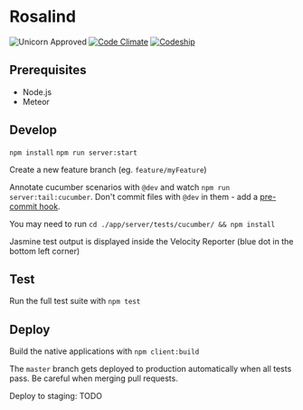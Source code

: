 # Rosalind

![Unicorn Approved](https://img.shields.io/badge/unicorn-approved-blue.svg)
[![Code Climate](https://img.shields.io/codeclimate/github/Carbonative/rosalind.svg)](https://codeclimate.com/github/Carbonative/rosalind)
[![Codeship](https://img.shields.io/codeship/f5c381e0-2bd9-0133-ccfb-26f31a616e04.svg)](https://codeship.com/projects/98454)

## Prerequisites

 - Node.js
 - Meteor

## Develop

`npm install`
`npm run server:start`

Create a new feature branch (eg. `feature/myFeature`)

Annotate cucumber scenarios with `@dev` and watch `npm run server:tail:cucumber`. Don't commit files with `@dev` in them - add a [pre-commit hook](https://gist.github.com/albertzak/8d512b923533077f4df5).

You may need to run `cd ./app/server/tests/cucumber/ && npm install`

Jasmine test output is displayed inside the Velocity Reporter (blue dot in the bottom left corner)

## Test

Run the full test suite with `npm test`

## Deploy

Build the native applications with `npm client:build`

The `master` branch gets deployed to production automatically when all tests pass. Be careful when merging pull requests.

Deploy to staging: TODO
